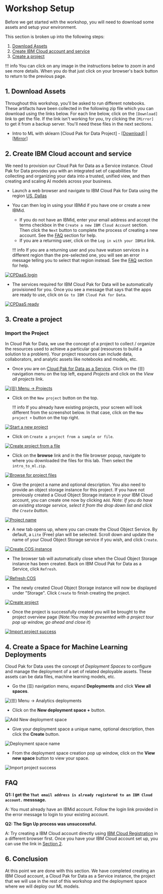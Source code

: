 # Workshop Setup

Before we get started with the workshop, you will need to download some assets and setup your environment. 

This section is broken up into the following steps:

  1. [Download Assets](#1-download-assets)
  2. [Create IBM Cloud account and service](#2-create-ibm-cloud-account-and-service)
  3. [Create a project](#3-create-a-project)

!!! info
    You can click on any image in the instructions below to zoom in and see more details. When you do that just click on your browser's back button to return to the previous page.

## 1. Download Assets

Throughout this workshop, you'll be asked to run different notebooks. These artifacts have been collected in the following zip file which you can download using the links below. For each line below, click on the `[Download]` link to get the file. If the link isn't working for you, try clicking the `[Mirror]` to get it from a backup server. You'll need these files in the next sections.

* Intro to ML with sklearn [Cloud Pak for Data Project] - 
[[Download]](http://ibm.biz/DDC2021-jumpstart-your-journey) | 
[[Mirror]](https://github.com/IBM/ddc-2021-jumpstart-your-journey/raw/main/projects/jumpstart-your-journey.zip)

## 2. Create IBM Cloud account and service

We need to provision our Cloud Pak for Data as a Service instance. Cloud Pak for Data provides you with an integrated set of capabilities for collecting and organizing your data into a trusted, unified view, and then creating and scaling AI models across your business.

* Launch a web browser and navigate to IBM Cloud Pak for Data using the region [US, Dallas](https://dataplatform.cloud.ibm.com/registration/stepone?context=cpdaas&apps=all&regions=us-south&preselect_region=true)

* You can then log in using your IBMid if you have one or create a new IBMid.

    * If you do not have an IBMid, enter your email address and accept the terms checkbox in the `Create a new IBM Cloud Account` section. Then click the `Next` button to complete the process of creating a new account. See the [FAQ](#faq) section for help.
    * If you are a returning user, click on the `Log in with your IBMid` link.
      
    !!! info
          If you are a returning user and you have watson services in a different region than the pre-selected one, you will see an error message telling you to select that region instead. See the [FAQ](#faq) section for help.

[![CPDaaS login](./assets/images/setup/new-signup-page.png)](./assets/images/setup/new-signup-page.png)

* The services required for IBM Cloud Pak for Data will be automatically provisioned for you. Once you see a message that says that the apps are ready to use, click on `Go to IBM Cloud Pak for Data`.

[![CPDaaS ready](./assets/images/setup/cpdaas-ready.png)](./assets/images/setup/cpdaas-ready.png)

## 3. Create a project

### Import the Project

In Cloud Pak for Data, we use the concept of a project to collect / organize the resources used to achieve a particular goal (resources to build a solution to a problem). Your project resources can include data, collaborators, and analytic assets like notebooks and models, etc.

* Once you are on [Cloud Pak for Data as a Service](https://dataplatform.cloud.ibm.com). Click on the (☰) navigation menu on the top left, expand *Projects* and click on the *View all projects* link.

[![(☰) Menu -> Projects](./assets/images/setup/menu-projects.png)](./assets/images/setup/menu-projects.png)

* Click on the `New project` button on the top. 

    !!! info
        If you already have existing projects, your screen will look different from the screenshot below. In that case, click on the `New project +` button on the top right.

[![Start a new project](./assets/images/setup/cpd-new-project.png)](./assets/images/setup/cpd-new-project.png)

* Click on `Create a project from a sample or file`.

[![Create project from a file](./assets/images/setup/cpd-create-project-from-file.png)](./assets/images/setup/cpd-create-project-from-file.png)

* Click on the **browse** link and in the file browser popup, navigate to where you downloaded the files for this lab. Then select the `intro_to_ml.zip`.

[![Browse for project files](./assets/images/setup/browse-project-zip.png)](./assets/images/setup/browse-project-zip.png)

* Give the project a name and optional description. You also need to provide an object storage instance for this project. If you have not previously created a Cloud Object Storage instance in your IBM Cloud account, you can create one now by clicking `Add`. *Note: If you do have an existing storage service, select it from the drop down list and click the `Create` button.*

[![Project name](./assets/images/setup/cpd-project-name.png)](./assets/images/setup/cpd-project-name.png)

* A new tab opens up, where you can create the Cloud Object Service. By default, a `Lite` (Free) plan will be selected. Scroll down and update the name of your Cloud Object Storage service if you wish, and click `Create`.

[![Create COS instance](./assets/images/setup/create-cos-instance.png)](./assets/images/setup/create-cos-instance.png)

* The browser tab will automatically close when the Cloud Object Storage instance has been created. Back on IBM Cloud Pak for Data as a Service, click `Refresh`.

[![Refresh COS](./assets/images/setup/refresh-cos.png)](./assets/images/setup/refresh-cos.png)

* The newly created Cloud Object Storage instance will now be displayed under "Storage". Click `Create` to finish creating the project.

[![Create project](./assets/images/setup/create-project.png)](./assets/images/setup/create-project.png)

* Once the project is successfully created you will be brought to the project overview page (*Note:You may be presented with a project tour pop up window, go ahead and close it*)

[![Import project success](./assets/images/setup/project-create-success.png)](./assets/images/setup/project-create-success.png)

## 4. Create a Space for Machine Learning Deployments

Cloud Pak for Data uses the concept of *Deployment Spaces* to configure and manage the deployment of a set of related deployable assets. These assets can be data files, machine learning models, etc.

* Go the (☰) navigation menu, expand **Deployments** and click **View all spaces**.

![(☰) Menu -> Analytics deployments](./assets/images/setup/cpd-menu-analytics-deployments.png)

* Click on the **New deployment space +** button.

![Add New deployment space](./assets/images/setup/cpd-new-deployment-space.png)

* Give your deployment space a unique name, optional description, then click the **Create** button.

![Deployment space name](./assets/images/setup/cpd-deployment-space-name.png)

* From the deployment space creation pop up window, click on the **View new space** button to view your space.

![Import project success](./assets/images/setup/cpd-depspace-create-success.png)

<!-- 
## 4. Upload the data

We'll use a data set from [Kaggle](https://www.kaggle.com/) for this workshop. You'll need to download it to your local machine, then upload to your project running in Cloud Pak for Data as a Service.

* Download the data to your laptop or PC by [clicking this link](https://www.kaggle.com/noordeen/insurance-premium-prediction/download).

* In your project, click on `Add to project +` and then choose the tile for `Data`. Alternately, under *Data assets* click `New data asset +`.

[![Upload data](./assets/images/setup/cpd-upload-data.png)](./assets/images/setup/cpd-upload-data.png)

* Wait on this page until the upload completes. You should see the file `insurance.csv` under your *Data assets*.

[![Data upload completed](./assets/images/setup/cpd-data-upload-completed.png)](./assets/images/setup/cpd-data-upload-completed.png)

You are now ready to move on to the next module of this workshop. 
-->

## FAQ
 
**Q1: I get the `That email address is already registered to an IBM Cloud account.` messsage.**

A: You must already have an IBMid account. Follow the login link provided in the error message to login to your existing account. 


**Q2: The Sign Up process was unsuccessful.**

A: Try creating a IBM Cloud account directly using [IBM Cloud Registration](https://cloud.ibm.com/registration) in a different browser first. Once you have your IBM Cloud account set up, you can use the link in [Section 2](#2-create-ibm-cloud-account-and-service).


## 6. Conclusion

At this point we are done with this section. We have completed creating an IBM Cloud account, a Cloud Pak for Data as a Service instance, the project that we will use in the rest of this workshop and the deployment space where we will deploy our ML models.
